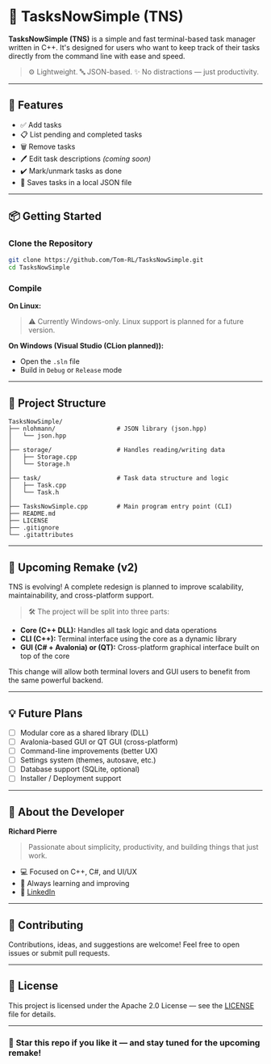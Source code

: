 # 📝 TasksNowSimple (TNS)

**TasksNowSimple (TNS)** is a simple and fast terminal-based task manager written in C++. It's designed for users who want to keep track of their tasks directly from the command line with ease and speed.

> ⚙️ Lightweight. 🔤 JSON-based. ✨ No distractions — just productivity.

---

## 🚀 Features

* ✅ Add tasks
* 📋 List pending and completed tasks
* 🗑️ Remove tasks
* 🖊️ Edit task descriptions *(coming soon)*
* ✔️ Mark/unmark tasks as done
* 💾 Saves tasks in a local JSON file

---

## 📦 Getting Started

### Clone the Repository

```bash
git clone https://github.com/Tom-RL/TasksNowSimple.git
cd TasksNowSimple
```

### Compile

**On Linux:**

> ⚠️ Currently Windows-only. Linux support is planned for a future version.

**On Windows (Visual Studio (CLion planned)):**

* Open the `.sln` file
* Build in `Debug` or `Release` mode

---

## 📁 Project Structure

```
TasksNowSimple/
├── nlohmann/                 # JSON library (json.hpp)
│   └── json.hpp
│
├── storage/                  # Handles reading/writing data
│   ├── Storage.cpp
│   └── Storage.h
│
├── task/                     # Task data structure and logic
│   ├── Task.cpp
│   └── Task.h
│
├── TasksNowSimple.cpp        # Main program entry point (CLI)
├── README.md
├── LICENSE
├── .gitignore
└── .gitattributes
```

---

## 🔄 Upcoming Remake (v2)

TNS is evolving! A complete redesign is planned to improve scalability, maintainability, and cross-platform support.

> 🛠️ The project will be split into three parts:

* **Core (C++ DLL):** Handles all task logic and data operations
* **CLI (C++):** Terminal interface using the core as a dynamic library
* **GUI (C# + Avalonia) or (QT):** Cross-platform graphical interface built on top of the core

This change will allow both terminal lovers and GUI users to benefit from the same powerful backend.

---

## 💡 Future Plans

* [ ] Modular core as a shared library (DLL)
* [ ] Avalonia-based GUI or QT GUI (cross-platform)
* [ ] Command-line improvements (better UX)
* [ ] Settings system (themes, autosave, etc.)
* [ ] Database support (SQLite, optional)
* [ ] Installer / Deployment support

---

## 👤 About the Developer

**Richard Pierre**

> Passionate about simplicity, productivity, and building things that just work.

* 💻 Focused on C++, C#, and UI/UX
* 🧠 Always learning and improving
* 🔗 [LinkedIn](https://www.linkedin.com/in/richard-pierre-386194278/)

---

## 🤝 Contributing

Contributions, ideas, and suggestions are welcome! Feel free to open issues or submit pull requests.

---

## 📄 License

This project is licensed under the Apache 2.0 License — see the [LICENSE](LICENSE) file for details.

---

### 🌟 **Star this repo** if you like it — and stay tuned for the upcoming remake!
